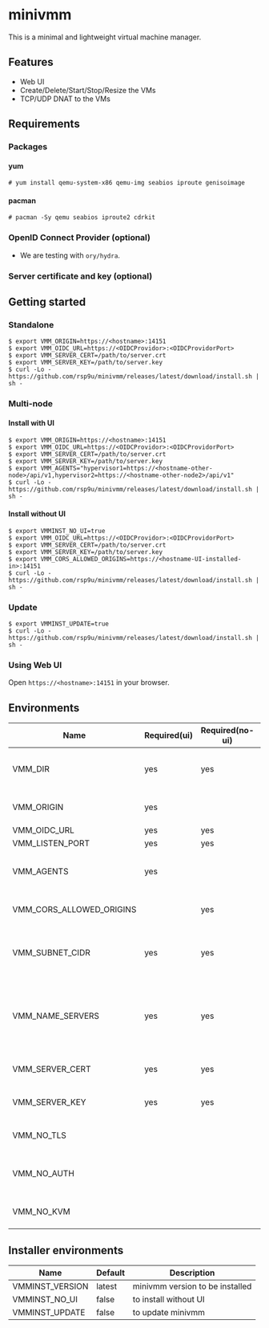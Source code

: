 minivmm
=======

This is a minimal and lightweight virtual machine manager.

## Features
* Web UI
* Create/Delete/Start/Stop/Resize the VMs
* TCP/UDP DNAT to the VMs

## Requirements

### Packages

#### yum
```
# yum install qemu-system-x86 qemu-img seabios iproute genisoimage
```

#### pacman
```
# pacman -Sy qemu seabios iproute2 cdrkit
```

### OpenID Connect Provider (optional)
* We are testing with `ory/hydra`.

### Server certificate and key (optional)

## Getting started

### Standalone
```
$ export VMM_ORIGIN=https://<hostname>:14151
$ export VMM_OIDC_URL=https://<OIDCProvidor>:<OIDCProvidorPort>
$ export VMM_SERVER_CERT=/path/to/server.crt
$ export VMM_SERVER_KEY=/path/to/server.key
$ curl -Lo - https://github.com/rsp9u/minivmm/releases/latest/download/install.sh | sh -
```

### Multi-node

#### Install with UI
```
$ export VMM_ORIGIN=https://<hostname>:14151
$ export VMM_OIDC_URL=https://<OIDCProvidor>:<OIDCProvidorPort>
$ export VMM_SERVER_CERT=/path/to/server.crt
$ export VMM_SERVER_KEY=/path/to/server.key
$ export VMM_AGENTS="hypervisor1=https://<hostname-other-node>/api/v1,hypervisor2=https://<hostname-other-node2>/api/v1"
$ curl -Lo - https://github.com/rsp9u/minivmm/releases/latest/download/install.sh | sh -
```

#### Install without UI
```
$ export VMMINST_NO_UI=true
$ export VMM_OIDC_URL=https://<OIDCProvidor>:<OIDCProvidorPort>
$ export VMM_SERVER_CERT=/path/to/server.crt
$ export VMM_SERVER_KEY=/path/to/server.key
$ export VMM_CORS_ALLOWED_ORIGINS=https://<hostname-UI-installed-in>:14151
$ curl -Lo - https://github.com/rsp9u/minivmm/releases/latest/download/install.sh | sh -
```

### Update

```
$ export VMMINST_UPDATE=true
$ curl -Lo - https://github.com/rsp9u/minivmm/releases/latest/download/install.sh | sh -
```

### Using Web UI
Open `https://<hostname>:14151` in your browser.

## Environments

| Name                     | Required(ui) | Required(no-ui) | Default            | Description                                                         |
|--------------------------|--------------|-----------------|--------------------|---------------------------------------------------------------------|
| VMM_DIR                  | yes          | yes             | '/opt/minivmm'     | base directory path to store state files                            |
| VMM_ORIGIN               | yes          |                 |                    | origin url of minivmm server                                        |
| VMM_OIDC_URL             | yes          | yes             |                    | oidc auth url                                                       |
| VMM_LISTEN_PORT          | yes          | yes             | '14151'            | listen port                                                         |
| VMM_AGENTS               | yes          |                 |                    | agents' API endpoint (comma separated)                              |
| VMM_CORS_ALLOWED_ORIGINS |              | yes             |                    | allowed origin urls (comma separated)                               |
| VMM_SUBNET_CIDR          | yes          | yes             | '192.168.200.0/24' | subnet CIDR for the network containing VMs                          |
| VMM_NAME_SERVERS         | yes          | yes             | '1.1.1.1,1.0.0.1'  | domain name servers' address sent via DHCP server (comma separated) |
| VMM_SERVER_CERT          | yes          | yes             |                    | path to the server certificate file                                 |
| VMM_SERVER_KEY           | yes          | yes             |                    | path to the server private key file                                 |
| VMM_NO_TLS               |              |                 |                    | disable tls if set "1" or "true"                                    |
| VMM_NO_AUTH              |              |                 |                    | skip API authentication if set "1" or "true"                        |
| VMM_NO_KVM               |              |                 |                    | disable kvm if set "1" or "true"                                    |

## Installer environments

| Name            | Default | Description                     |
|-----------------|---------|---------------------------------|
| VMMINST_VERSION | latest  | minivmm version to be installed |
| VMMINST_NO_UI   | false   | to install without UI           |
| VMMINST_UPDATE  | false   | to update minivmm               |
